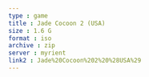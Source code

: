 ```yaml
---
type : game
title : Jade Cocoon 2 (USA)
size : 1.6 G
format : iso
archive : zip
server : myrient
link2 : Jade%20Cocoon%202%20%28USA%29
---
```

